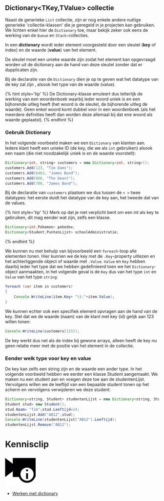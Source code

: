 ## Dictionary<TKey,TValue> collectie

Naast de generieke ``List`` collectie, zijn er nog enkele andere nuttige generieke 'collectie-klassen' die je geregeld in je projecten kan gebruiken. We lichten enkel hier de ``Dictionary`` toe, maar bekijk zeker ook eens de werking van de ``Queue`` en ``Stack``-collecties.

In een **dictionary** wordt ieder element voorgesteld door een sleutel (**key** of index) en de waarde (**value**) van het element. 

De sleutel moet een unieke waarde zijn zodat het element kan opgevraagd worden uit de dictionary aan de hand van deze sleutel zonder dat er dupplicaten zijn.


Bij de declaratie van de ``Dictionary`` dien je op te geven wat het datatype van de key zal zijn , alsook het type van de waarde (value). 

{% hint style='tip' %}
De Dictionary-klasse emuleert dus letterlijk de werking van een woordenboek waarbij ieder woord uniek is en een bijhorende uitleg heeft (het woord is de sleutel, de bijhorende uitleg de waarde). 
Geen enkel woord komt dubbel voor in een woordenboek (als het meerdere definities heeft dan worden deze allemaal bij dat ene woord als waarde geplaatst).
{% endhint %}

### Gebruik Dictionary
In het volgende voorbeeld maken we een ``Dictionary`` van klanten aan. Iedere klant heeft een unieke ID (de key, die we als ``int`` gebruiken) alsook een naam (die niet noodzakelijk uniek is en de waarde voorstelt):

```java
Dictionary<int, string> customers = new Dictionary<int, string>();
customers.Add(123, "Tim Dams");
customers.Add(6463, "James Bond");
customers.Add(666, "The beast");
customers.Add(700, "James Bond");
``` 

Bij de declaratie van ``customers`` plaatsen we dus tussen de ``< >`` twee datatypes: het eerste duidt het datatype van de key aan, het tweede dat van de values.

{% hint style='tip' %}
Merk op dat je niet verplicht bent om een int als key te gebruiken, dit mag eender wat zijn, zelfs een klasse.

```java
Dictionary<int,Pokemon> pokedex;
Dictionary<Student,PuntenLijst> schoolAdministratie;
```
{% endhint %}


We kunnen nu met behulp van bijvoorbeeld een ``foreach``-loop alle elementen tonen. Hier kunnen we de key met de ``.Key``-property uitlezen en het achterliggende object of waarde met ``.Value``. ``Value`` en ``Key`` hebben daarbij ieder het type dat we hebben gedefinieerd toen we het ``Dictionary``-object aanmaakten, in het volgende geval is de ``Key`` dus van het type ``int`` en ``Value`` van het type ``string``:

```java
foreach (var item in customers)
{
    Console.WriteLine(item.Key+ "\t:"+item.Value);
}
```

We kunnen echter ook een specifiek element opvragen aan de hand van de key. Stel dat we de waarde (naam) van de klant met key (id) gelijk aan 123 willen tonen:

```java
Console.WriteLine(customers[123]);
```

De key werkt dus net als de index bij gewone arrays, alleen heeft de key nu geen relatie meer met de positie van het element in de collectie.

### Eender welk type voor key en value

De key kan zelfs een string zijn en de waarde een ander type. In het volgende voorbeeld hebben we eerder een klasse Student aangemaakt. We maken nu een student aan en voegen deze toe aan de studentenLijst. Vervolgens willen we de leeftijd van een bepaalde student tonen op het scherm en vervolgens verwijderen we deze student:

```java
Dictionary<string, Student> studentenLijst = new Dictionary<string, Student>();
Student stud= new Student();
stud.Naam= "Tim";stud.Leeftijd=24;
studentenLijst.Add("AB12",stud);
Console.WriteLine(studentenLijst["AB12"].Leeftijd);
studentenLijst.Remove("AB12");
```

<!---NOBOOKSTART--->
# Kennisclip
![](../assets/infoclip.png)

* [Werken met dictionary](https://ap.cloud.panopto.eu/Panopto/Pages/Viewer.aspx?id=43e5eb65-6b40-4539-892e-ab9f0093b774)
<!---NOBOOKEND--->